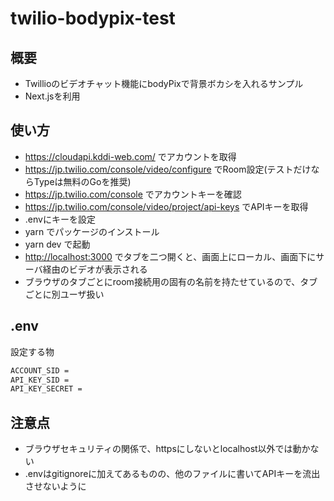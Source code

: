 # twilio-bodypix-test

## 概要

- Twillioのビデオチャット機能にbodyPixで背景ボカシを入れるサンプル  
- Next.jsを利用

## 使い方

- <https://cloudapi.kddi-web.com/> でアカウントを取得
- <https://jp.twilio.com/console/video/configure> でRoom設定(テストだけならTypeは無料のGoを推奨)
- <https://jp.twilio.com/console> でアカウントキーを確認
- <https://jp.twilio.com/console/video/project/api-keys> でAPIキーを取得
- .envにキーを設定
- yarn でパッケージのインストール
- yarn dev で起動
- <http://localhost:3000> でタブを二つ開くと、画面上にローカル、画面下にサーバ経由のビデオが表示される
- ブラウザのタブごとにroom接続用の固有の名前を持たせているので、タブごとに別ユーザ扱い

## .env

設定する物

```txt
ACCOUNT_SID = 
API_KEY_SID = 
API_KEY_SECRET = 
```

## 注意点

- ブラウザセキュリティの関係で、httpsにしないとlocalhost以外では動かない  
- .envはgitignoreに加えてあるものの、他のファイルに書いてAPIキーを流出させないように
